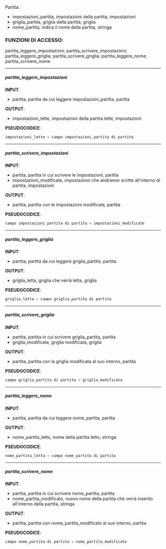 Partita:
- impostazioni_partita, impostazioni della partita, impostazioni
- griglia_partita, griglia della partita, griglia
- nome_partita, indica il nome della partita, stringa

### FUNZIONI DI ACCESSO:
partita_leggere_impostazioni; partita_scrivere_impostazioni; partita_leggere_griglia; partita_scrivere_griglia; partita_leggere_nome; partita_scrivere_nome

---
##### partita_leggere_impostazioni
**INPUT**:
- partita, partita da cui leggere impostazioni_partita, partita

**OUTPUT**:
- impostazioni_lette, impostazioni della partita lette, impostazioni

**PSEUDOCODICE**:
```C
impostazioni_lette = campo impostazioni_partita di partita
```
---
##### partita_scrivere_impostazioni
**INPUT**:
- partita, partita in cui scrivere le impostazioni, partita
- impostazioni_modificate, impostazioni che andranno scritte all'interno di partita, impostazioni

**OUTPUT**:
- partita, partita con le impostazioni modificate, partita

**PSEUDOCODICE**:
```C
campo impostazioni_partita di partita = impostazioni_modificate
```
---
##### partita_leggere_griglia
**INPUT**:
- partita, partita da cui leggere griglia_partita, partita

**OUTPUT**:
- griglia_letta, griglia che verrà letta, griglia

**PSEUDOCODICE**:
```C
griglia_letta = campo griglia_partita di partita
```
---
##### partita_scrivere_griglia
**INPUT**:
- partita, partita in cui scrivere griglia_partita, partita
- griglia_modificata, griglia modificata, griglia

**OUTPUT**:
- partita, partita con la griglia modificata al suo interno, partita

**PSEUDOCODICE**:
```C
campo griglia_partita di partita = griglia_modificata
```
---
##### partita_leggere_nome
**INPUT**:
- partita, partita da cui leggere nome_partita, partita

**OUTPUT**:
- nome_partita_letto, nome della partita letto, stringa

**PSEUDOCODICE**:
```C
nome_partita_letta = campo nome_partita di partita
```
---
##### partita_scrivere_nome
**INPUT**:
- partita, partita in cui scrivere nome_partita, partita
- nome_partita_modificato, nuovo nome della partita che verrà inserito all'interno della partita, stringa

**OUTPUT**:
- partita, partita con nome_partita_modificato al suo interno, partita

**PSEUDOCODICE**:
```C
campo nome_partita di partita = nome_partita_modificato
```